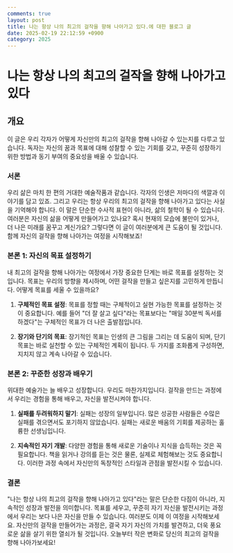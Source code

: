 ```yaml
---
comments: true
layout: post
title: 나는 항상 나의 최고의 걸작을 향해 나아가고 있다.에 대한 블로그 글
date: 2025-02-19 22:12:59 +0900
category: 2025
---
```


# 나는 항상 나의 최고의 걸작을 향해 나아가고 있다

## 개요
이 글은 우리 각자가 어떻게 자신만의 최고의 걸작을 향해 나아갈 수 있는지를 다루고 있습니다. 독자는 자신의 꿈과 목표에 대해 성찰할 수 있는 기회를 갖고, 꾸준히 성장하기 위한 방법과 동기 부여의 중요성을 배울 수 있습니다.

### 서론
우리 삶은 마치 한 편의 거대한 예술작품과 같습니다. 각자의 인생은 저마다의 색깔과 이야기를 담고 있죠. 그리고 우리는 항상 우리의 최고의 걸작을 향해 나아가고 있다는 사실을 기억해야 합니다. 이 말은 단순한 수사적 표현이 아니라, 삶의 철학이 될 수 있습니다. 여러분은 자신의 삶을 어떻게 만들어가고 있나요? 혹시 현재의 모습에 불만이 있거나, 더 나은 미래를 꿈꾸고 계신가요? 그렇다면 이 글이 여러분에게 큰 도움이 될 것입니다. 함께 자신의 걸작을 향해 나아가는 여정을 시작해보죠!

### 본론 1: 자신의 목표 설정하기
내 최고의 걸작을 향해 나아가는 여정에서 가장 중요한 단계는 바로 목표를 설정하는 것입니다. 목표는 우리의 방향을 제시하며, 어떤 걸작을 만들고 싶은지를 고민하게 만듭니다. 어떻게 목표를 세울 수 있을까요?

1. **구체적인 목표 설정**: 목표를 정할 때는 구체적이고 실현 가능한 목표를 설정하는 것이 중요합니다. 예를 들어 "더 잘 살고 싶다"라는 목표보다는 "매일 30분씩 독서를 하겠다"는 구체적인 목표가 더 나은 출발점입니다.

2. **장기와 단기의 목표**: 장기적인 목표는 인생의 큰 그림을 그리는 데 도움이 되며, 단기 목표는 바로 실천할 수 있는 구체적인 계획이 됩니다. 두 가지를 조화롭게 구성하면, 지치지 않고 계속 나아갈 수 있습니다.

### 본론 2: 꾸준한 성장과 배우기
위대한 예술가는 늘 배우고 성장합니다. 우리도 마찬가지입니다. 걸작을 만드는 과정에서 우리는 경험을 통해 배우고, 자신을 발전시켜야 합니다.

1. **실패를 두려워하지 말기**: 실패는 성장의 일부입니다. 많은 성공한 사람들은 수많은 실패를 겪으면서도 포기하지 않았습니다. 실패는 새로운 배움의 기회를 제공하는 훌륭한 선생님입니다.

2. **지속적인 자기 개발**: 다양한 경험을 통해 새로운 기술이나 지식을 습득하는 것은 꼭 필요합니다. 책을 읽거나 강의를 듣는 것은 물론, 실제로 체험해보는 것도 중요합니다. 이러한 과정 속에서 자신만의 독창적인 스타일과 관점을 발전시킬 수 있습니다.

### 결론
"나는 항상 나의 최고의 걸작을 향해 나아가고 있다"라는 말은 단순한 다짐이 아니라, 지속적인 성장과 발전을 의미합니다. 목표를 세우고, 꾸준히 자기 자신을 발전시키는 과정에서 우리는 보다 나은 자신을 만들 수 있습니다. 여러분도 이제 이 여정을 시작해보세요. 자신만의 걸작을 만들어가는 과정은, 결국 자기 자신의 가치를 발견하고, 더욱 풍요로운 삶을 살기 위한 열쇠가 될 것입니다. 오늘부터 작은 변화로 당신의 최고의 걸작을 향해 나아가보세요!
